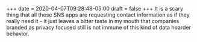 +++
date = 2020-04-07T09:28:48-05:00
draft = false
+++
It is a scary thing that all these SNS apps are requesting contact information as if they really need it - it just leaves a bitter taste in my mouth that companies branded as privacy focused still is not immune of this kind of data hoarder behavior.